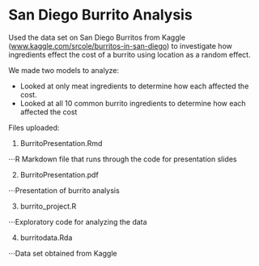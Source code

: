 # San Diego Burrito Analysis
Used the data set on San Diego Burritos from Kaggle (www.kaggle.com/srcole/burritos-in-san-diego) to investigate how ingredients 
effect the cost of a burrito using location as a random effect.

We made two models to analyze:
* Looked at only meat ingredients to determine how each affected the cost.
* Looked at all 10 common burrito ingredients to determine how each affected the cost

Files uploaded:
1. BurritoPresentation.Rmd

⋅⋅⋅R Markdown file that runs through the code for presentation slides

2. BurritoPresentation.pdf

⋅⋅⋅Presentation of burrito analysis

3. burrito_project.R

⋅⋅⋅Exploratory code for analyzing the data

4. burritodata.Rda

⋅⋅⋅Data set obtained from Kaggle
